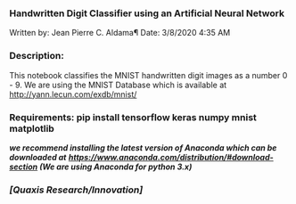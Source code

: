 ### Handwritten Digit Classifier using an Artificial Neural Network
Written by: Jean Pierre C. Aldama¶
Date: 3/8/2020 4:35 AM
### Description: 
This notebook classifies the MNIST handwritten digit images as a number 0 - 9. We are using the MNIST Database which is available at http://yann.lecun.com/exdb/mnist/
### Requirements: pip install tensorflow keras numpy mnist matplotlib
***we recommend installing the latest version of Anaconda which can be downloaded at*** ***https://www.anaconda.com/distribution/#download-section (We are using Anaconda for python 3.x)***
### ***[Quaxis Research/Innovation]***

